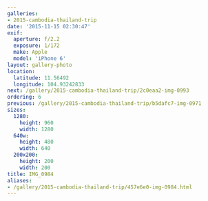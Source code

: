 ```yaml
---
galleries:
- 2015-cambodia-thailand-trip
date: '2015-11-15 02:30:47'
exif:
  aperture: f/2.2
  exposure: 1/172
  make: Apple
  model: 'iPhone 6'
layout: gallery-photo
location:
  latitude: 11.56492
  longitude: 104.93242833
next: /gallery/2015-cambodia-thailand-trip/2c0eaa2-img-0993
ordering: 6
previous: /gallery/2015-cambodia-thailand-trip/b5dafc7-img-0971
sizes:
  1280:
    height: 960
    width: 1280
  640w:
    height: 480
    width: 640
  200x200:
    height: 200
    width: 200
title: IMG_0984
aliases:
- /gallery/2015-cambodia-thailand-trip/457e6e0-img-0984.html
---
```

